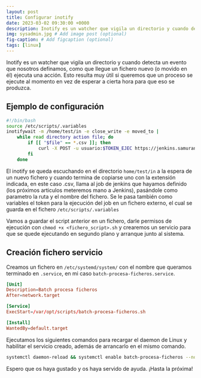 ```yaml
---
layout: post
title: Configurar inotify
date: 2023-03-02 09:30:00 +0000
description: Inotify es un watcher que vigila un directorio y cuando detecta un evento que nosotros definamos, como que llegue un fichero nuevo (o movido en él) ejecuta una acción.
img: sysadmin.jpg # Add image post (optional)
fig-caption: # Add figcaption (optional)
tags: [linux]
---
```


Inotify es un watcher que vigila un directorio y cuando detecta un evento que nosotros definamos, como que llegue un fichero nuevo (o movido en él) ejecuta una acción. Esto resulta muy útil si queremos que un proceso se ejecute al momento en vez de esperar a cierta hora para que eso se produzca.

## Ejemplo de configuración

```bash
#!/bin/bash
source /etc/scripts/.variables
inotifywait -m /home/test/in -e close_write -e moved_to |
    while read directory action file; do
        if [[ "$file" == *.csv ]]; then
            curl -X POST -u usuario:$TOKEN_EJEC https://jenkins.samurantech.com:8443/job/batch-procesa-ficheros/buildWithParameters?token=$TOKEN_EJEC -F fileInPath=/in/$file
        fi
    done
```

El inotify se queda escuchando en el directorio `home/test/in` a la espera de un nuevo fichero y cuando termina de copiarse uno con la extensión indicada, en este caso .csv, llama al job de jenkins que hayamos definido (los próximos articulos meteremos mano a Jenkins), pasándole como parametro la ruta y el nombre del fichero. Se le pasa también como variables el token para la ejecución del job en un fichero externo, el cual se guarda en el fichero `/etc/scripts/.variables`

Vamos a guardar el script anterior en un fichero, darle permisos de ejecución con `chmod +x <fichero_script>.sh` y crearemos un servicio para que se quede ejecutando en segundo plano y arranque junto al sistema.

## Creación fichero servicio

Creamos un fichero en `/etc/systemd/system/` con el nombre que queramos terminado en `.service`, en mi caso `batch-procesa-ficheros.service`.

```conf
[Unit]
Description=Batch procesa ficheros
After=network.target

[Service]
ExecStart=/var/opt/scripts/batch-procesa-ficheros.sh

[Install]
WantedBy=default.target
```

Ejecutamos los siguientes comandos para recargar el daemon de Linux y habilitar el servicio creado, además de arrancarlo en el mismo comando.

```bash
systemctl daemon-reload && systemctl enable batch-procesa-ficheros --now
```

Espero que os haya gustado y os haya servido de ayuda. ¡Hasta la próxima!
